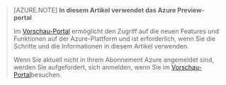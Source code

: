 
> [AZURE.NOTE] **In diesem Artikel verwendet das Azure Preview-portal**
> 
> Im [Vorschau-Portal](https://portal.azure.com/) ermöglicht den Zugriff auf die neuen Features und Funktionen auf der Azure-Plattform und ist erforderlich, wenn Sie die Schritte und die Informationen in diesem Artikel verwenden.
> 
> Wenn Sie aktuell nicht in Ihrem Abonnement Azure angemeldet sind, werden Sie aufgefordert, sich anmelden, wenn Sie im [Vorschau-Portal](https://portal.azure.com/)besuchen.


